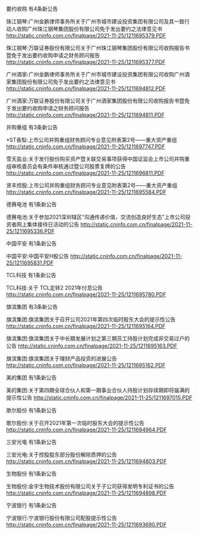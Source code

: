 要约收购 有4条新公告 

珠江钢琴:广州金鹏律师事务所关于广州市城市建设投资集团有限公司及其一致行动人收购广州珠江钢琴集团股份有限公司免于发出要约之法律意见书 http://static.cninfo.com.cn/finalpage/2021-11-25/1211695379.PDF 

珠江钢琴:万联证券股份有限公司关于广州珠江钢琴集团股份有限公司收购报告书暨免于发出要约收购申请之财务顾问报告 http://static.cninfo.com.cn/finalpage/2021-11-25/1211695377.PDF 

广州酒家:广州金鹏律师事务所关于广州市城市建设投资集团有限公司收购广州酒家集团股份有限公司免于发出要约之法律意见书 http://static.cninfo.com.cn/finalpage/2021-11-25/1211694812.PDF 

广州酒家:万联证券股份有限公司关于广州酒家集团股份有限公司收购报告书暨免于发出要约收购申请之财务顾问报告 http://static.cninfo.com.cn/finalpage/2021-11-25/1211694811.PDF 

并购重组 有3条新公告 

*ST香梨:上市公司并购重组财务顾问专业意见附表第2号——重大资产重组 http://static.cninfo.com.cn/finalpage/2021-11-25/1211697747.PDF 

雪天盐业:关于发行股份购买资产暨关联交易事项获得中国证监会上市公司并购重组审核委员会有条件审核通过暨公司股票复牌的公告 http://static.cninfo.com.cn/finalpage/2021-11-25/1211696811.PDF 

贤丰控股:上市公司并购重组财务顾问专业意见附表第2号——重大资产重组 http://static.cninfo.com.cn/finalpage/2021-11-25/1211695584.PDF 

德赛电池 有1条新公告 

德赛电池:关于参加2021深圳辖区“沟通传递价值，交流创造良好生态”上市公司投资者网上集体接待日活动的公告 http://static.cninfo.com.cn/finalpage/2021-11-25/1211695336.PDF 

中国平安 有1条新公告 

中国平安:中国平安H股公告 http://static.cninfo.com.cn/finalpage/2021-11-25/1211695831.PDF 

TCL科技 有1条新公告 

TCL科技:关于 TCL定转2 2021年付息公告 http://static.cninfo.com.cn/finalpage/2021-11-25/1211695780.PDF 

旗滨集团 有3条新公告 

旗滨集团:旗滨集团关于召开公司2021年第四次临时股东大会的提示性公告 http://static.cninfo.com.cn/finalpage/2021-11-25/1211695164.PDF 

旗滨集团:旗滨集团关于中长期发展计划之第三期员工持股计划完成非交易过户的公告 http://static.cninfo.com.cn/finalpage/2021-11-25/1211695163.PDF 

旗滨集团:旗滨集团关于理财产品投资的进展公告 http://static.cninfo.com.cn/finalpage/2021-11-25/1211695162.PDF 

美的集团 有1条新公告 

美的集团:关于第四期全球合伙人和第一期事业合伙人持股计划存续期即将届满的提示性公告 http://static.cninfo.com.cn/finalpage/2021-11-25/1211697015.PDF 

歌尔股份 有1条新公告 

歌尔股份:关于召开2021年第一次临时股东大会的提示性公告 http://static.cninfo.com.cn/finalpage/2021-11-25/1211694964.PDF 

三安光电 有1条新公告 

三安光电:关于控股股东部分股份解除质押的公告 http://static.cninfo.com.cn/finalpage/2021-11-25/1211694803.PDF 

生物股份 有1条新公告 

生物股份:金宇生物技术股份有限公司关于子公司获得发明专利证书的公告 http://static.cninfo.com.cn/finalpage/2021-11-25/1211694898.PDF 

宁波银行 有1条新公告 

宁波银行:宁波银行股份有限公司配股提示性公告 http://static.cninfo.com.cn/finalpage/2021-11-25/1211693690.PDF 

